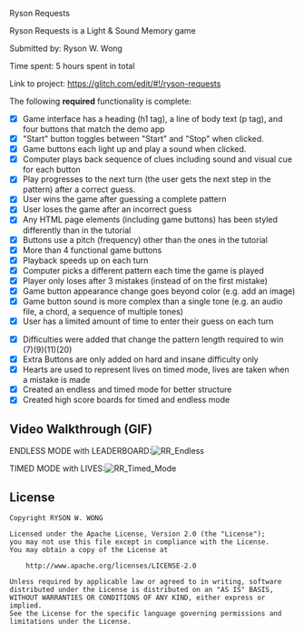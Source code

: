 Ryson Requests

Ryson Requests is a Light & Sound Memory game

Submitted by: Ryson W. Wong

Time spent: 5 hours spent in total

Link to project: https://glitch.com/edit/#!/ryson-requests

The following **required** functionality is complete:

* [X] Game interface has a heading (h1 tag), a line of body text (p tag), and four buttons that match the demo app
* [X] "Start" button toggles between "Start" and "Stop" when clicked. 
* [X] Game buttons each light up and play a sound when clicked. 
* [X] Computer plays back sequence of clues including sound and visual cue for each button
* [X] Play progresses to the next turn (the user gets the next step in the pattern) after a correct guess. 
* [X] User wins the game after guessing a complete pattern
* [X] User loses the game after an incorrect guess
* [X] Any HTML page elements (including game buttons) has been styled differently than in the tutorial
* [X] Buttons use a pitch (frequency) other than the ones in the tutorial
* [X] More than 4 functional game buttons
* [X] Playback speeds up on each turn
* [X] Computer picks a different pattern each time the game is played
* [X] Player only loses after 3 mistakes (instead of on the first mistake)
* [X] Game button appearance change goes beyond color (e.g. add an image)
* [X] Game button sound is more complex than a single tone (e.g. an audio file, a chord, a sequence of multiple tones)
* [X] User has a limited amount of time to enter their guess on each turn
- [X] Difficulties were added that change the pattern length required to win (7)(9)(11)(20)
- [X] Extra Buttons are only added on hard and insane difficulty only
- [X] Hearts are used to represent lives on timed mode, lives are taken when a mistake is made
- [X] Created an endless and timed mode for better structure
- [X] Created high score boards for timed and endless mode

## Video Walkthrough (GIF)

ENDLESS MODE with LEADERBOARD:![RR_Endless](https://user-images.githubusercontent.com/91065673/163973076-51340a5b-1066-4315-b3d1-f425330f654b.gif)

TIMED MODE with LIVES:![RR_Timed_Mode](https://user-images.githubusercontent.com/91065673/164883463-3f533673-6037-4055-b518-39d184822507.gif)

## License

    Copyright RYSON W. WONG

    Licensed under the Apache License, Version 2.0 (the "License");
    you may not use this file except in compliance with the License.
    You may obtain a copy of the License at

        http://www.apache.org/licenses/LICENSE-2.0

    Unless required by applicable law or agreed to in writing, software
    distributed under the License is distributed on an "AS IS" BASIS,
    WITHOUT WARRANTIES OR CONDITIONS OF ANY KIND, either express or implied.
    See the License for the specific language governing permissions and
    limitations under the License.

